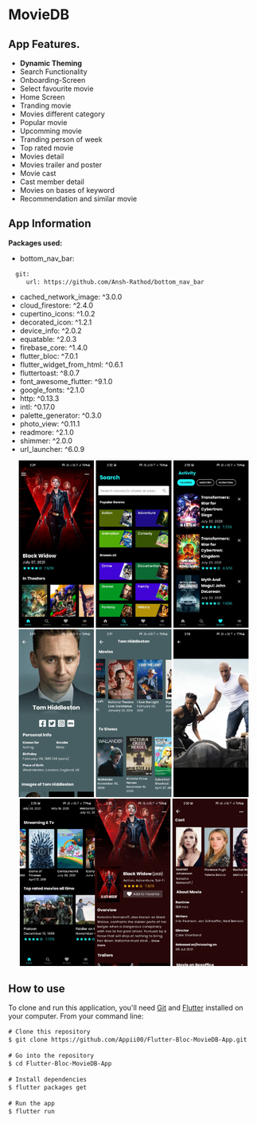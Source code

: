 # MovieDB

## App Features.
- **Dynamic Theming**
- Search Functionality
- Onboarding-Screen
- Select favourite movie
- Home Screen
- Tranding movie
- Movies different category
- Popular movie
- Upcomming movie
- Tranding person of week
- Top rated movie
- Movies detail
- Movies trailer and poster
- Movie cast
- Cast member detail
- Movies on bases of keyword
- Recommendation and similar movie

## App Information

**Packages used:**

-  bottom_nav_bar:
 ```
   git:
      url: https://github.com/Ansh-Rathod/bottom_nav_bar
 ```
-  cached_network_image: ^3.0.0
-  cloud_firestore: ^2.4.0
-  cupertino_icons: ^1.0.2
-  decorated_icon: ^1.2.1
-  device_info: ^2.0.2
-  equatable: ^2.0.3
-  firebase_core: ^1.4.0
-  flutter_bloc: ^7.0.1
-  flutter_widget_from_html: ^0.6.1
-  fluttertoast: ^8.0.7
-  font_awesome_flutter: ^9.1.0
-  google_fonts: ^2.1.0
-  http: ^0.13.3
-  intl: ^0.17.0
-  palette_generator: ^0.3.0
-  photo_view: ^0.11.1
-  readmore: ^2.1.0
-  shimmer: ^2.0.0
-  url_launcher: ^6.0.9


<p align="center">
<img src="screenshots\Screenshot_20210801-142954.jpg" width="30%">
<img src="screenshots\Screenshot_20210801-143201.jpg" width="30%">
<img src="screenshots\Screenshot_20210801-143317.jpg" width="30%">
<img src="screenshots\Screenshot_20210801-143125.jpg" width="30%">
<img src="screenshots\Screenshot_20210801-143147.jpg" width="30%">

<img src="screenshots\Screenshot_20210801-143414.jpg" width="30%">
<img src="screenshots\Screenshot_20210801-143512.jpg" width="30%"><img src="screenshots\Screenshot_20210801-143026.jpg" width="30%">
<img src="screenshots\Screenshot_20210801-143038.jpg" width="30%">

</p>

## How to use

To clone and run this application, you'll need [Git](https://git-scm.com/downloads) and [Flutter](https://flutter.dev/docs/get-started/install) installed on your computer. From your command line:

```
# Clone this repository
$ git clone https://github.com/Appii00/Flutter-Bloc-MovieDB-App.git

# Go into the repository
$ cd Flutter-Bloc-MovieDB-App

# Install dependencies
$ flutter packages get

# Run the app
$ flutter run
```

